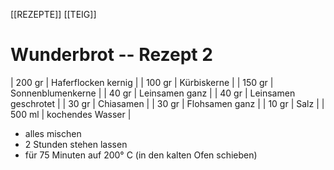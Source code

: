 [[REZEPTE]] [[TEIG]]

# Wunderbrot  --  Rezept 2
| 200 gr | Haferflocken kernig  |
| 100 gr | Kürbiskerne          |
| 150 gr | Sonnenblumenkerne    |
| 40 gr  | Leinsamen ganz       |
| 40 gr  | Leinsamen geschrotet |
| 30 gr  | Chiasamen            |
| 30 gr  | Flohsamen ganz       |
| 10 gr  | Salz                 |
| 500 ml | kochendes Wasser     |

- alles mischen
- 2 Stunden stehen lassen
- für 75 Minuten auf 200° C (in den kalten Ofen schieben)

